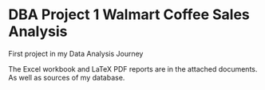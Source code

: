 # DBA Project 1 Walmart Coffee Sales Analysis
First project in my Data Analysis Journey

The Excel workbook and LaTeX PDF reports are in the attached documents. As well as sources of my database.
